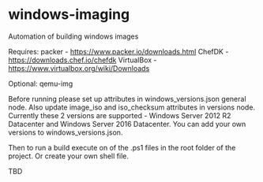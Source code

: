 # windows-imaging
Automation of building windows images

Requires:
  packer - https://www.packer.io/downloads.html
  ChefDK - https://downloads.chef.io/chefdk
  VirtualBox - https://www.virtualbox.org/wiki/Downloads
  
Optional: qemu-img

Before running please set up attributes in windows_versions.json general node.
Also update image_iso and iso_checksum attributes in versions node.
Currently these 2 versions are supported - Windows Server 2012 R2 Datacenter and Windows Server 2016 Datacenter. 
You can add your own versions to windows_versions.json.

Then to run a build execute on of the .ps1 files in the root folder of the project. Or create your own shell file.

TBD